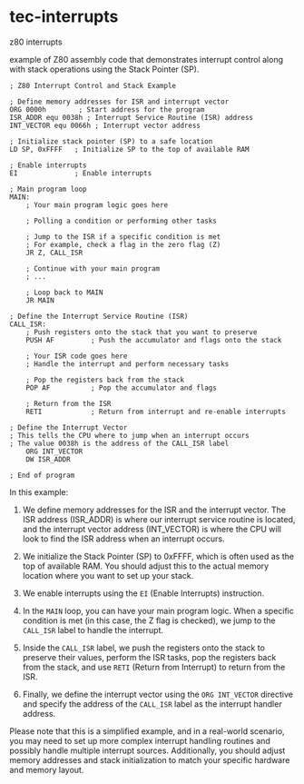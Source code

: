 # tec-interrupts
z80 interrupts


example of Z80 assembly code that demonstrates interrupt control along with stack operations using the Stack Pointer (SP). 

```assembly
; Z80 Interrupt Control and Stack Example

; Define memory addresses for ISR and interrupt vector
ORG 0000h        ; Start address for the program
ISR_ADDR equ 0038h ; Interrupt Service Routine (ISR) address
INT_VECTOR equ 0066h ; Interrupt vector address

; Initialize stack pointer (SP) to a safe location
LD SP, 0xFFFF   ; Initialize SP to the top of available RAM

; Enable interrupts
EI              ; Enable interrupts

; Main program loop
MAIN:
    ; Your main program logic goes here

    ; Polling a condition or performing other tasks

    ; Jump to the ISR if a specific condition is met
    ; For example, check a flag in the zero flag (Z)
    JR Z, CALL_ISR

    ; Continue with your main program
    ; ...

    ; Loop back to MAIN
    JR MAIN

; Define the Interrupt Service Routine (ISR)
CALL_ISR:
    ; Push registers onto the stack that you want to preserve
    PUSH AF         ; Push the accumulator and flags onto the stack

    ; Your ISR code goes here
    ; Handle the interrupt and perform necessary tasks

    ; Pop the registers back from the stack
    POP AF          ; Pop the accumulator and flags

    ; Return from the ISR
    RETI            ; Return from interrupt and re-enable interrupts

; Define the Interrupt Vector
; This tells the CPU where to jump when an interrupt occurs
; The value 0038h is the address of the CALL_ISR label
    ORG INT_VECTOR
    DW ISR_ADDR

; End of program
```

In this example:

1. We define memory addresses for the ISR and the interrupt vector. The ISR address (ISR_ADDR) is where our interrupt service routine is located, and the interrupt vector address (INT_VECTOR) is where the CPU will look to find the ISR address when an interrupt occurs.

2. We initialize the Stack Pointer (SP) to 0xFFFF, which is often used as the top of available RAM. You should adjust this to the actual memory location where you want to set up your stack.

3. We enable interrupts using the `EI` (Enable Interrupts) instruction.

4. In the `MAIN` loop, you can have your main program logic. When a specific condition is met (in this case, the Z flag is checked), we jump to the `CALL_ISR` label to handle the interrupt.

5. Inside the `CALL_ISR` label, we push the registers onto the stack to preserve their values, perform the ISR tasks, pop the registers back from the stack, and use `RETI` (Return from Interrupt) to return from the ISR.

6. Finally, we define the interrupt vector using the `ORG INT_VECTOR` directive and specify the address of the `CALL_ISR` label as the interrupt handler address.

Please note that this is a simplified example, and in a real-world scenario, you may need to set up more complex interrupt handling routines and possibly handle multiple interrupt sources. Additionally, you should adjust memory addresses and stack initialization to match your specific hardware and memory layout.
